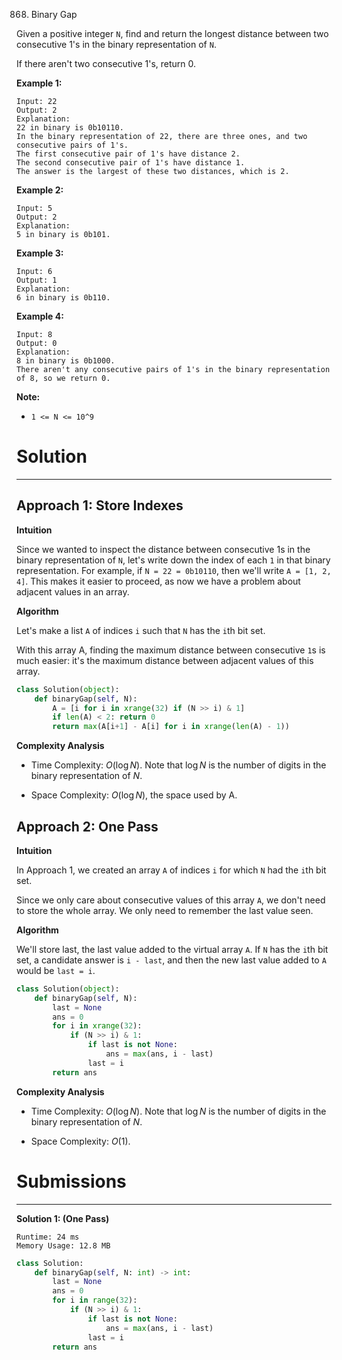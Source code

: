 868. Binary Gap

Given a positive integer `N`, find and return the longest distance between two consecutive 1's in the binary representation of `N`.

If there aren't two consecutive 1's, return 0.

 

**Example 1:**
```
Input: 22
Output: 2
Explanation: 
22 in binary is 0b10110.
In the binary representation of 22, there are three ones, and two consecutive pairs of 1's.
The first consecutive pair of 1's have distance 2.
The second consecutive pair of 1's have distance 1.
The answer is the largest of these two distances, which is 2.
```

**Example 2:**
```
Input: 5
Output: 2
Explanation: 
5 in binary is 0b101.
```

**Example 3:**
```
Input: 6
Output: 1
Explanation: 
6 in binary is 0b110.
```

**Example 4:**
```
Input: 8
Output: 0
Explanation: 
8 in binary is 0b1000.
There aren't any consecutive pairs of 1's in the binary representation of 8, so we return 0.
``` 

**Note:**

* `1 <= N <= 10^9`

# Solution
---
## Approach 1: Store Indexes
**Intuition**

Since we wanted to inspect the distance between consecutive 1s in the binary representation of `N`, let's write down the index of each `1` in that binary representation. For example, if `N = 22 = 0b10110`, then we'll write `A = [1, 2, 4]`. This makes it easier to proceed, as now we have a problem about adjacent values in an array.

**Algorithm**

Let's make a list `A` of indices `i` such that `N` has the `i`th bit set.

With this array A, finding the maximum distance between consecutive `1`s is much easier: it's the maximum distance between adjacent values of this array.

```python
class Solution(object):
    def binaryGap(self, N):
        A = [i for i in xrange(32) if (N >> i) & 1]
        if len(A) < 2: return 0
        return max(A[i+1] - A[i] for i in xrange(len(A) - 1))
```

**Complexity Analysis**

* Time Complexity: $O(\log N)$. Note that $\log N$ is the number of digits in the binary representation of $N$.

* Space Complexity: $O(\log N)$, the space used by A.

## Approach 2: One Pass
**Intuition**

In Approach 1, we created an array `A` of indices `i` for which `N` had the `i`th bit set.

Since we only care about consecutive values of this array `A`, we don't need to store the whole array. We only need to remember the last value seen.

**Algorithm**

We'll store last, the last value added to the virtual array `A`. If `N` has the `i`th bit set, a candidate answer is `i - last`, and then the new last value added to `A` would be `last = i`.

```python
class Solution(object):
    def binaryGap(self, N):
        last = None
        ans = 0
        for i in xrange(32):
            if (N >> i) & 1:
                if last is not None:
                    ans = max(ans, i - last)
                last = i
        return ans
```

**Complexity Analysis**

* Time Complexity: $O(\log N)$. Note that $\log N$ is the number of digits in the binary representation of $N$.

* Space Complexity: $O(1)$.

# Submissions
---
**Solution 1: (One Pass)**
```
Runtime: 24 ms
Memory Usage: 12.8 MB
```
```python
class Solution:
    def binaryGap(self, N: int) -> int:
        last = None
        ans = 0
        for i in range(32):
            if (N >> i) & 1:
                if last is not None:
                    ans = max(ans, i - last)
                last = i
        return ans
```